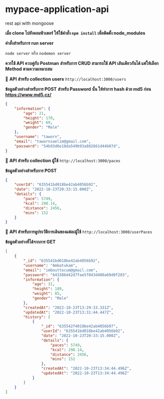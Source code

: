 # mypace-application-api
rest api with mongoose

**เมื่อ clone ไปยังคอมพิวเตอร์ ให้ใช้คำสั่ง `npm install` เพื่อติดตั้ง node_modules**

**คำสั่งสำหรับการ run server**

`node server` หรือ `nodemon server`

**ควรใช้ API ควบคู่กับ Postman**
**สำหรับการ CRUD สามารถใช้ API เส้นเดียวกันได้ แต่ให้เลือก Method ตามความเหมาะสม**

📍 **API สำหรับ collection users**
```http://localhost:3000/users```

**ข้อมูลตัวอย่างสำหรับการ POST**
**สำหรับ Password นั้น ให้ทำการ hash ด้วย md5 ก่อน https://www.md5.cz/**
```json
{
    "information": {
        "age": 21,
        "height": 170,
        "weight": 69,
        "gender": "Male"
    },
    "username": "taworn",
    "email": "tawornsaelim@gmail.com",
    "password": "54b93d6e18da549b93a882661d44b07d",
}
```

📍 **API สำหรับ collection ผู้ใช้**
```http://localhost:3000/paces```

**ข้อมูลตัวอย่างสำหรับการ POST**

```json
{
    "userId": "635541bd018be42ab4056b92",
    "date": "2022-10-23T20:33:15.000Z",
    "details": {
        "pace": 5749,
        "kcal": 298.14,
        "distance": 2456,
        "mins": 152
    }
}
```

📍 **API สำหรับการดูประวัติการเดินของแต่ละผู้ใช้**
```http://localhost:3000/userPaces```

**ข้อมูลตัวอย่างที่ได้จากการ GET**
```json
[
    {
        "_id": "635541bd018be42ab4056b92",
        "username": "Ambatukam",
        "email": "imbouttocum@gmail.com",
        "password": "643386d42d7fae5f043d400a69d0f203",
        "information": {
            "age": 31,
            "height": 189,
            "weight": 85,
            "gender": "Male"
        },
        "createdAt": "2022-10-23T13:29:33.331Z",
        "updatedAt": "2022-10-23T13:31:44.447Z",
        "history": [
            {
                "_id": "635542f4018be42ab4056b97",
                "userId": "635541bd018be42ab4056b92",
                "date": "2022-10-23T20:33:15.000Z",
                "details": {
                    "paces": 5749,
                    "kcal": 298.14,
                    "distance": 2456,
                    "mins": 152
                },
                "createdAt": "2022-10-23T13:34:44.496Z",
                "updatedAt": "2022-10-23T13:34:44.496Z"
            }
        ]
    }
]
```
